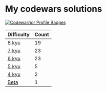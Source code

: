 # My codewars solutions


[![Codewarrior Profile Badges](https://www.codewars.com/users/Unvares/badges/large)](https://www.codewars.com/users/Unvares)


| Difficulty                                                     | Count  |
| -------------------------------------------------------------- | ------ |
| [8 kyu](https://github.com/Unvares/codewars/tree/master/8-kyu) |   19   |
| [7 kyu](https://github.com/Unvares/codewars/tree/master/7-kyu) |   23   |
| [6 kyu](https://github.com/Unvares/codewars/tree/master/6-kyu) |   23   |
| [5 kyu](https://github.com/Unvares/codewars/tree/master/5-kyu) |    5   |
| [4 kyu](https://github.com/Unvares/codewars/tree/master/4-kyu) |    2   |
| [Beta](https://github.com/Unvares/codewars/tree/master/Beta)   |    1   |
